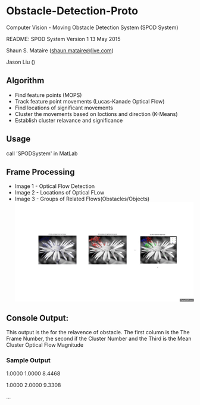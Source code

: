 # Obstacle-Detection-Proto
Computer Vision - Moving Obstacle Detection System (SPOD System)

README: SPOD System   Version 1                13 May 2015

Shaun S. Mataire (shaun.mataire@live.com)

Jason Liu ()

## Algorithm
* Find feature points (MOPS)
* Track feature point movements (Lucas-Kanade Optical Flow)
* Find locations of significant movements
* Cluster the movements based on loctions and direction (K-Means)
* Establish cluster relavance and significance

## Usage
call 'SPODSystem' in MatLab

## Frame Processing
+ Image 1 - Optical Flow Detection
+ Image 2 - Locations of Optical FLow
+ Image 3 - Groups of Related Flows(Obstacles/Objects)
![Frame Proccesing"](aaaa.gif)

## Console Output: 
This output is the for the relavence of obstacle.
The first column is the The Frame Number, the second if the Cluster
Number and the Third is the Mean Cluster Optical Flow Magnitude

### Sample Output
1.0000    1.0000    8.4468

1.0000    2.0000    9.3308

...

